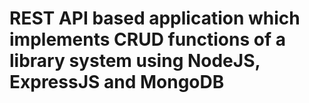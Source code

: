 # REST API based application which implements CRUD functions of a library system using NodeJS, ExpressJS and MongoDB
